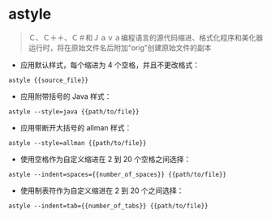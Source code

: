 # astyle

> Ｃ、Ｃ＋＋、Ｃ＃和Ｊａｖａ编程语言的源代码缩进、格式化程序和美化器
> 运行时，将在原始文件名后附加“orig”创建原始文件的副本

- 应用默认样式，每个缩进为 4 个空格，并且不更改格式：

`astyle {{source_file}}`

- 应用附带括号的 Java 样式：

`astyle --style=java {{path/to/file}}`

- 应用带断开大括号的 allman 样式：

`astyle --style=allman {{path/to/file}}`

- 使用空格作为自定义缩进在 2 到 20 个空格之间选择：

`astyle --indent=spaces={{number_of_spaces}} {{path/to/file}}`

- 使用制表符作为自定义缩进在 2 到 20 个之间选择：

`astyle --indent=tab={{number_of_tabs}} {{path/to/file}}`

[#]: contributors: ([-LiaNg-]，[ ]，[󠀀]，[Datura stramonium L.])
